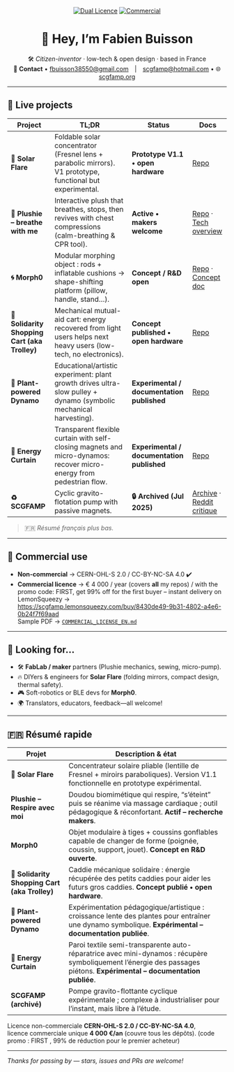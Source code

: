 <div align="center">

[![Dual Licence](https://img.shields.io/badge/License-Dual%20%7C%20CERN--OHL--S%20%2B%20CC--BY--NC--SA_4.0-blue)](governance/DUAL_LICENSE.md)
[![Commercial](https://img.shields.io/badge/Commercial%20Use-€4000%2Fyr-blue)](governance/COMMERCIAL_LICENSE_EN.md)

# 👋 Hey, I’m **Fabien Buisson**

🛠️ _Citizen-inventor_ · low-tech & open design · based in France  
💌 **Contact** • fbuisson38550@gmail.com | scgfamp@hotmail.com • 🌐 [scgfamp.org](https://scgfamp.org)

</div>

---

## 🚀 Live projects

| Project | TL;DR | Status | Docs |
|---------|-------|--------|------|
| **🔆 Solar Flare** | Foldable solar concentrator (Fresnel lens + parabolic mirrors). V1 prototype, functional but experimental. | **Prototype V1.1 • open hardware** | [Repo](https://github.com/f-buisson/Solar-Flare) |
| **🎈 Plushie – breathe with me** | Interactive plush that breathes, stops, then revives with chest compressions (calm-breathing & CPR tool). | **Active • makers welcome** | [Repo](https://github.com/f-buisson/plushie-breathe-with-me) · [Tech overview](https://github.com/f-buisson/plushie-breathe-with-me/blob/main/tech/DOUDOU_TECH_OVERVIEW.md) |
| **🌀 Morph0** | Modular morphing object : rods + inflatable cushions → shape-shifting platform (pillow, handle, stand…). | **Concept / R&D open** | [Repo](https://github.com/f-buisson/Morph0) · [Concept doc](https://github.com/f-buisson/Morph0/blob/main/docs/MORPH0_PROJECT.md) |
| **🛒 Solidarity Shopping Cart (aka Trolley)** | Mechanical mutual-aid cart: energy recovered from light users helps next heavy users (low-tech, no electronics). | **Concept published • open hardware** | [Repo](https://github.com/f-buisson/Solidarity-Shopping-Cart-aka-Trolley) |
| **🌱 Plant-powered Dynamo** | Educational/artistic experiment: plant growth drives ultra-slow pulley + dynamo (symbolic mechanical harvesting). | **Experimental / documentation published** | [Repo](https://github.com/f-buisson/Plant-powered_Dynamo) |
| **🧲 Energy Curtain** | Transparent flexible curtain with self-closing magnets and micro-dynamos: recover micro-energy from pedestrian flow. | **Experimental / documentation published** | [Repo](https://github.com/f-buisson/Energy-Curtain) |
| **♻️ SCGFAMP** | Cyclic gravito-flotation pump with passive magnets. | **🔒 Archived (Jul 2025)** | [Archive](https://github.com/f-buisson/SCGFAMP-ARCHIVED) · [Reddit critique](https://www.reddit.com/r/lowtech/comments/1lq7z74/) |

> 🇫🇷 _Résumé français plus bas._

---

## 💼 Commercial use  

- **Non-commercial** → CERN-OHL-S 2.0 / CC-BY-NC-SA 4.0 ✔️  
- **Commercial licence** → € 4 000 / year (covers **all** my repos)  / with the promo code: FIRST, get 99% off for the first buyer
  – instant delivery on LemonSqueezy →  
  <https://scgfamp.lemonsqueezy.com/buy/8430de49-9b31-4802-a4e6-0b24f7f69aad>  
  Sample PDF → [`COMMERCIAL_LICENSE_EN.md`](https://github.com/f-buisson/plushie-breathe-with-me/blob/main/governance/COMMERCIAL_LICENSE_EN.md)

---

## 🧩 Looking for…

- 🛠️ **FabLab / maker** partners (Plushie mechanics, sewing, micro-pump).  
- 🔥 DIYers & engineers for **Solar Flare** (folding mirrors, compact design, thermal safety).  
- 🎮 Soft-robotics or BLE devs for **Morph0**.  
- 🌍 Translators, educators, feedback—all welcome!

---

## 🇫🇷 Résumé rapide

| Projet | Description & état |
|--------|--------------------|
| **🔆 Solar Flare** | Concentrateur solaire pliable (lentille de Fresnel + miroirs paraboliques). Version V1.1 fonctionnelle en prototype expérimental. |
| **Plushie – Respire avec moi** | Doudou biomimétique qui respire, “s’éteint” puis se réanime via massage cardiaque ; outil pédagogique & réconfortant. **Actif – recherche makers**. |
| **Morph0** | Objet modulaire à tiges + coussins gonflables capable de changer de forme (poignée, coussin, support, jouet). **Concept en R&D ouverte**. |
| **🛒 Solidarity Shopping Cart (aka Trolley)** | Caddie mécanique solidaire : énergie récupérée des petits caddies pour aider les futurs gros caddies. **Concept publié • open hardware**. |
| **🌱 Plant-powered Dynamo** | Expérimentation pédagogique/artistique : croissance lente des plantes pour entraîner une dynamo symbolique. **Expérimental – documentation publiée**. |
| **🧲 Energy Curtain** | Paroi textile semi-transparente auto-réparatrice avec mini-dynamos : récupère symboliquement l’énergie des passages piétons. **Expérimental – documentation publiée**. |
| **SCGFAMP (archivé)** | Pompe gravito-flottante cyclique expérimentale ; complexe à industrialiser pour l’instant, mais libre à l’étude. |

Licence non-commerciale **CERN-OHL-S 2.0 / CC-BY-NC-SA 4.0**,  
licence commerciale unique **4 000 €/an** (couvre tous les dépôts). (code promo : FIRST , 99% de réduction pour le premier acheteur)

---

_Thanks for passing by — stars, issues and PRs are welcome!_
